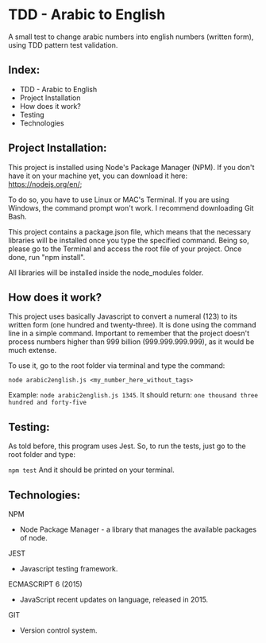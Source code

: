 # TDD - Arabic to English
A small test to change arabic numbers into english numbers (written form), using TDD pattern test validation.

## Index:

- TDD - Arabic to English
- Project Installation
- How does it work?
- Testing
- Technologies

## Project Installation:

This project is installed using Node's Package Manager (NPM). If you don't have it on your machine yet, you can download it here: https://nodejs.org/en/;

To do so, you have to use Linux or MAC's Terminal. If you are using Windows, the command prompt won't work. I recommend downloading Git Bash.

This project contains a package.json file, which means that the necessary libraries will be installed once you type the specified command. Being so, please go to the Terminal and access the root file of your project. Once done, run "npm install".

All libraries will be installed inside the node_modules folder.

## How does it work?

This project uses basically Javascript to convert a numeral (123) to its written form (one hundred and twenty-three). It is done using the command line in a simple command. Important to remember that the project doesn't process numbers higher than 999 billion (999.999.999.999), as it would be much extense.

To use it, go to the root folder via terminal and type the command:

`node arabic2english.js <my_number_here_without_tags>`

Example: `node arabic2english.js 1345`.
It should return: `one thousand three hundred and forty-five`

## Testing:

As told before, this program uses Jest. So, to run the tests, just go to the root folder and type:

`npm test`
And it should be printed on your terminal.

## Technologies:

NPM
- Node Package Manager - a library that manages the available packages of node.

JEST
- Javascript testing framework.

ECMASCRIPT 6 (2015)
- JavaScript recent updates on language, released in 2015.

GIT
- Version control system.
